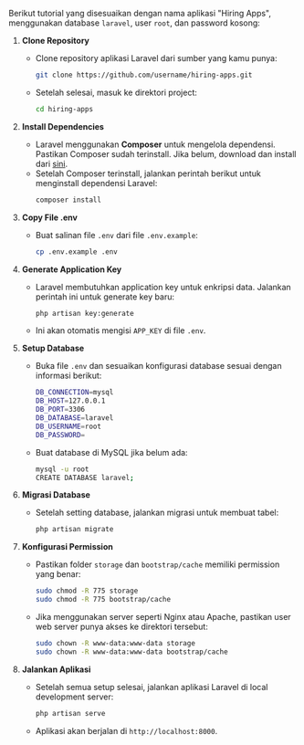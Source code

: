 Berikut tutorial yang disesuaikan dengan nama aplikasi "Hiring Apps", menggunakan database `laravel`, user `root`, dan password kosong:

1. **Clone Repository**
   - Clone repository aplikasi Laravel dari sumber yang kamu punya:
     ```bash
     git clone https://github.com/username/hiring-apps.git
     ```
   - Setelah selesai, masuk ke direktori project:
     ```bash
     cd hiring-apps
     ```

2. **Install Dependencies**
   - Laravel menggunakan **Composer** untuk mengelola dependensi. Pastikan Composer sudah terinstall. Jika belum, download dan install dari [sini](https://getcomposer.org/).
   - Setelah Composer terinstall, jalankan perintah berikut untuk menginstall dependensi Laravel:
     ```bash
     composer install
     ```

3. **Copy File .env**
   - Buat salinan file `.env` dari file `.env.example`:
     ```bash
     cp .env.example .env
     ```

4. **Generate Application Key**
   - Laravel membutuhkan application key untuk enkripsi data. Jalankan perintah ini untuk generate key baru:
     ```bash
     php artisan key:generate
     ```
   - Ini akan otomatis mengisi `APP_KEY` di file `.env`.

5. **Setup Database**
   - Buka file `.env` dan sesuaikan konfigurasi database sesuai dengan informasi berikut:
     ```bash
     DB_CONNECTION=mysql
     DB_HOST=127.0.0.1
     DB_PORT=3306
     DB_DATABASE=laravel
     DB_USERNAME=root
     DB_PASSWORD=
     ```
   - Buat database di MySQL jika belum ada:
     ```bash
     mysql -u root
     CREATE DATABASE laravel;
     ```

6. **Migrasi Database**
   - Setelah setting database, jalankan migrasi untuk membuat tabel:
     ```bash
     php artisan migrate
     ```

7. **Konfigurasi Permission**
   - Pastikan folder `storage` dan `bootstrap/cache` memiliki permission yang benar:
     ```bash
     sudo chmod -R 775 storage
     sudo chmod -R 775 bootstrap/cache
     ```
   - Jika menggunakan server seperti Nginx atau Apache, pastikan user web server punya akses ke direktori tersebut:
     ```bash
     sudo chown -R www-data:www-data storage
     sudo chown -R www-data:www-data bootstrap/cache
     ```

8. **Jalankan Aplikasi**
   - Setelah semua setup selesai, jalankan aplikasi Laravel di local development server:
     ```bash
     php artisan serve
     ```
   - Aplikasi akan berjalan di `http://localhost:8000`.
